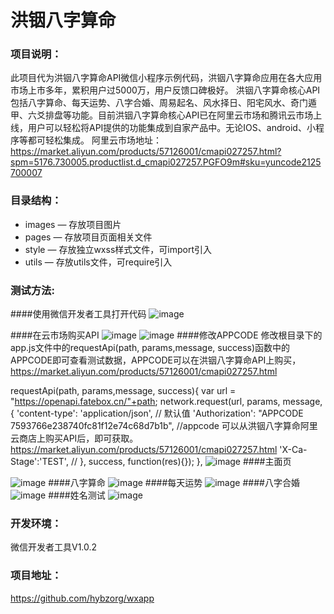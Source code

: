 # 洪铟八字算命
### 项目说明：
此项目代为洪铟八字算命API微信小程序示例代码，洪铟八字算命应用在各大应用市场上市多年，累积用户过5000万，用户反馈口碑极好。  洪铟八字算命核心API包括八字算命、每天运势、八字合婚、周易起名、风水择日、阳宅风水、奇门遁甲、六爻排盘等功能。目前洪铟八字算命核心API已在阿里云市场和腾讯云市场上线，用户可以轻松将API提供的功能集成到自家产品中。无论IOS、android、小程序等都可轻松集成。
阿里云市场地址：https://market.aliyun.com/products/57126001/cmapi027257.html?spm=5176.730005.productlist.d_cmapi027257.PGFO9m#sku=yuncode2125700007

### 目录结构：
- images — 存放项目图片
- pages — 存放项目页面相关文件
- style — 存放独立wxss样式文件，可import引入
- utils — 存放utils文件，可require引入

### 测试方法:
####使用微信开发者工具打开代码
![image](https://github.com/hybzorg/wxapp/blob/master/shotcup/6.png)

####在云市场购买API
 ![image](https://github.com/hybzorg/wxapp/blob/master/shotcup/8.png)
 ![image](https://github.com/hybzorg/wxapp/blob/master/shotcup/9.png)
####修改APPCODE
 修改根目录下的app.js文件中的requestApi(path, params,message, success)函数中的APPCODE即可查看测试数据，APPCODE可以在洪铟八字算命API上购买，https://market.aliyun.com/products/57126001/cmapi027257.html

requestApi(path, params,message, success){
    var url = "https://openapi.fatebox.cn/"+path;
    network.request(url, params, message, {
      'content-type': 'application/json', // 默认值
      'Authorization': "APPCODE 7593766e238740fc81f12e74c68d7b1b",
      //appcode 可以从洪铟八字算命阿里云商店上购买API后，即可获取。https://market.aliyun.com/products/57126001/cmapi027257.html
      'X-Ca-Stage':'TEST',
       // 
    }, success, function(res){});
  },
 ![image](https://github.com/hybzorg/wxapp/blob/master/shotcup/7.png)
####主面页

 ![image](https://github.com/hybzorg/wxapp/blob/master/shotcup/1.png)
####八字算命 
 ![image](https://github.com/hybzorg/wxapp/blob/master/shotcup/2.png)
####每天运势
 ![image](https://github.com/hybzorg/wxapp/blob/master/shotcup/3.png)
####八字合婚
 ![image](https://github.com/hybzorg/wxapp/blob/master/shotcup/4.png)
####姓名测试
 ![image](https://github.com/hybzorg/wxapp/blob/master/shotcup/5.png)


### 开发环境：
微信开发者工具V1.0.2

### 项目地址：

https://github.com/hybzorg/wxapp
